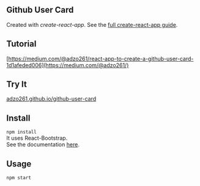 Github User Card
---

Created with *create-react-app*. See the [full create-react-app guide](https://github.com/facebookincubator/create-react-app/blob/master/packages/react-scripts/template/README.md).



Tutorial
---

[https://medium.com/@adzo261/react-app-to-create-a-github-user-card-1d1afeded006](https://medium.com/@adzo261/)



Try It
---

[adzo261.github.io/github-user-card](https://adzo261.github.io/github-user-card/)



Install
---

`npm install`<br>
It uses React-Bootstrap.<br>
See the documentation [here](https://react-bootstrap.github.io/getting-started/introduction).



Usage
---

`npm start`
